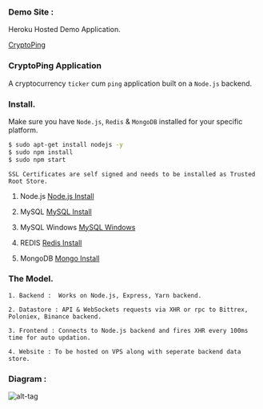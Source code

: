 ﻿### Demo Site :

Heroku Hosted Demo Application.

[CryptoPing](https://cryptoping.heroku.com/)

### CryptoPing Application

A cryptocurrency ```ticker``` cum ```ping``` application built on a ```Node.js``` backend.

### Install. 

Make sure you have ```Node.js```, ```Redis``` & ```MongoDB``` installed for your specific platform. 

```bash
$ sudo apt-get install nodejs -y
$ sudo npm install 
$ sudo npm start
```

```SSL Certificates are self signed and needs to be installed as Trusted Root Store. ```

1. Node.js [Node.js Install](https://nodejs.org/en/download/)

2. MySQL [MySQL Install](https://dev.mysql.com/downloads/)

3. MySQL Windows [MySQL Windows](https://dev.mysql.com/downloads/windows/)

4. REDIS [Redis Install](https://redis.io/download)

5. MongoDB [Mongo Install](https://www.mongodb.com/download-center/community)

### The Model. 

```1. Backend :  Works on Node.js, Express, Yarn backend. ```

```2. Datastore : API & WebSockets requests via XHR or rpc to Bittrex, Poloniex, Binance backend.```

```3. Frontend : Connects to Node.js backend and fires XHR every 100ms time for auto updation.```

```4. Website : To be hosted on VPS along with seperate backend data store. ```

### Diagram : 

![alt-tag](https://github.com/SpawnTree/CryptoPing-Backend/blob/master/public/images/CryptoPing.jpeg)


